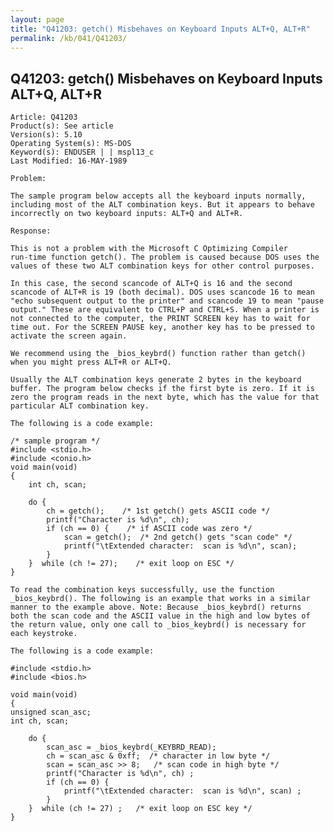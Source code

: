 ```yaml
---
layout: page
title: "Q41203: getch() Misbehaves on Keyboard Inputs ALT+Q, ALT+R"
permalink: /kb/041/Q41203/
---
```


## Q41203: getch() Misbehaves on Keyboard Inputs ALT+Q, ALT+R

	Article: Q41203
	Product(s): See article
	Version(s): 5.10
	Operating System(s): MS-DOS
	Keyword(s): ENDUSER | | mspl13_c
	Last Modified: 16-MAY-1989
	
	Problem:
	
	The sample program below accepts all the keyboard inputs normally,
	including most of the ALT combination keys. But it appears to behave
	incorrectly on two keyboard inputs: ALT+Q and ALT+R.
	
	Response:
	
	This is not a problem with the Microsoft C Optimizing Compiler
	run-time function getch(). The problem is caused because DOS uses the
	values of these two ALT combination keys for other control purposes.
	
	In this case, the second scancode of ALT+Q is 16 and the second
	scancode of ALT+R is 19 (both decimal). DOS uses scancode 16 to mean
	"echo subsequent output to the printer" and scancode 19 to mean "pause
	output." These are equivalent to CTRL+P and CTRL+S. When a printer is
	not connected to the computer, the PRINT SCREEN key has to wait for
	time out. For the SCREEN PAUSE key, another key has to be pressed to
	activate the screen again.
	
	We recommend using the _bios_keybrd() function rather than getch()
	when you might press ALT+R or ALT+Q.
	
	Usually the ALT combination keys generate 2 bytes in the keyboard
	buffer. The program below checks if the first byte is zero. If it is
	zero the program reads in the next byte, which has the value for that
	particular ALT combination key.
	
	The following is a code example:
	
	/* sample program */
	#include <stdio.h>
	#include <conio.h>
	void main(void)
	{
	    int ch, scan;
	
	    do {
	        ch = getch();    /* 1st getch() gets ASCII code */
	        printf("Character is %d\n", ch);
	        if (ch == 0) {    /* if ASCII code was zero */
	            scan = getch();  /* 2nd getch() gets "scan code" */
	            printf("\tExtended character:  scan is %d\n", scan);
	        }
	    }  while (ch != 27);    /* exit loop on ESC */
	}
	
	To read the combination keys successfully, use the function
	_bios_keybrd(). The following is an example that works in a similar
	manner to the example above. Note: Because _bios_keybrd() returns
	both the scan code and the ASCII value in the high and low bytes of
	the return value, only one call to _bios_keybrd() is necessary for
	each keystroke.
	
	The following is a code example:
	
	#include <stdio.h>
	#include <bios.h>
	
	void main(void)
	{
	unsigned scan_asc;
	int ch, scan;
	
	    do {
	        scan_asc = _bios_keybrd(_KEYBRD_READ);
	        ch = scan_asc & 0xff;  /* character in low byte */
	        scan = scan_asc >> 8;   /* scan code in high byte */
	        printf("Character is %d\n", ch) ;
	        if (ch == 0) {
	            printf("\tExtended character:  scan is %d\n", scan) ;
	        }
	    }  while (ch != 27) ;   /* exit loop on ESC key */
	}
